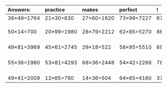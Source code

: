 | Answers: | practice | makes | perfect | ! |
| :--- | :--- | :--- | :--- | :--- |
| 36×49=1764 | 21×30=630 | 27×60=1620 | 73×99=7227 | 67×77=5159 | 
|   |   |   |   |   | 
|   |   |   |   |   | 
|   |   |   |   |   | 
| 50×14=700 | 20×99=1980 | 28×79=2212 | 62×85=5270 | 86×48=4128 | 
|   |   |   |   |   | 
|   |   |   |   |   | 
|   |   |   |   |   | 
|   |   |   |   |   | 
| 49×81=3969 | 45×61=2745 | 29×18=522 | 58×95=5510 | 69×22=1518 | 
|   |   |   |   |   | 
|   |   |   |   |   | 
|   |   |   |   |   | 
|   |   |   |   |   | 
| 55×36=1980 | 53×81=4293 | 68×36=2448 | 54×42=2268 | 78×70=5460 | 
|   |   |   |   |   | 
|   |   |   |   |   | 
|   |   |   |   |   | 
|   |   |   |   |   | 
| 49×41=2009 | 12×65=780 | 14×36=504 | 64×65=4160 | 37×63=2331 | 
